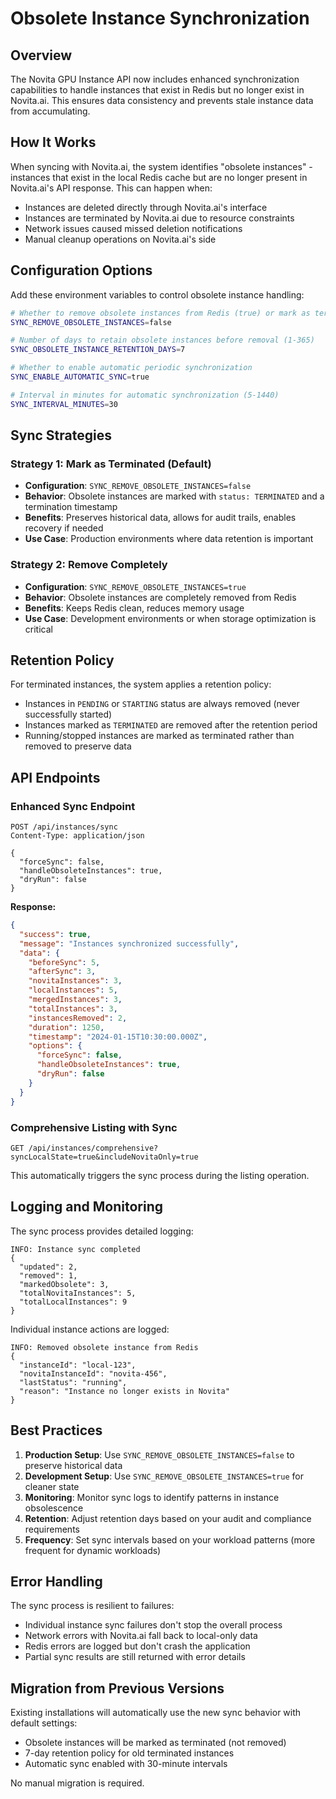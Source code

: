 # Obsolete Instance Synchronization

## Overview

The Novita GPU Instance API now includes enhanced synchronization capabilities to handle instances that exist in Redis but no longer exist in Novita.ai. This ensures data consistency and prevents stale instance data from accumulating.

## How It Works

When syncing with Novita.ai, the system identifies "obsolete instances" - instances that exist in the local Redis cache but are no longer present in Novita.ai's API response. This can happen when:

- Instances are deleted directly through Novita.ai's interface
- Instances are terminated by Novita.ai due to resource constraints
- Network issues caused missed deletion notifications
- Manual cleanup operations on Novita.ai's side

## Configuration Options

Add these environment variables to control obsolete instance handling:

```bash
# Whether to remove obsolete instances from Redis (true) or mark as terminated (false)
SYNC_REMOVE_OBSOLETE_INSTANCES=false

# Number of days to retain obsolete instances before removal (1-365)
SYNC_OBSOLETE_INSTANCE_RETENTION_DAYS=7

# Whether to enable automatic periodic synchronization
SYNC_ENABLE_AUTOMATIC_SYNC=true

# Interval in minutes for automatic synchronization (5-1440)
SYNC_INTERVAL_MINUTES=30
```

## Sync Strategies

### Strategy 1: Mark as Terminated (Default)
- **Configuration**: `SYNC_REMOVE_OBSOLETE_INSTANCES=false`
- **Behavior**: Obsolete instances are marked with `status: TERMINATED` and a termination timestamp
- **Benefits**: Preserves historical data, allows for audit trails, enables recovery if needed
- **Use Case**: Production environments where data retention is important

### Strategy 2: Remove Completely
- **Configuration**: `SYNC_REMOVE_OBSOLETE_INSTANCES=true`
- **Behavior**: Obsolete instances are completely removed from Redis
- **Benefits**: Keeps Redis clean, reduces memory usage
- **Use Case**: Development environments or when storage optimization is critical

## Retention Policy

For terminated instances, the system applies a retention policy:

- Instances in `PENDING` or `STARTING` status are always removed (never successfully started)
- Instances marked as `TERMINATED` are removed after the retention period
- Running/stopped instances are marked as terminated rather than removed to preserve data

## API Endpoints

### Enhanced Sync Endpoint

```http
POST /api/instances/sync
Content-Type: application/json

{
  "forceSync": false,
  "handleObsoleteInstances": true,
  "dryRun": false
}
```

**Response:**
```json
{
  "success": true,
  "message": "Instances synchronized successfully",
  "data": {
    "beforeSync": 5,
    "afterSync": 3,
    "novitaInstances": 3,
    "localInstances": 5,
    "mergedInstances": 3,
    "totalInstances": 3,
    "instancesRemoved": 2,
    "duration": 1250,
    "timestamp": "2024-01-15T10:30:00.000Z",
    "options": {
      "forceSync": false,
      "handleObsoleteInstances": true,
      "dryRun": false
    }
  }
}
```

### Comprehensive Listing with Sync

```http
GET /api/instances/comprehensive?syncLocalState=true&includeNovitaOnly=true
```

This automatically triggers the sync process during the listing operation.

## Logging and Monitoring

The sync process provides detailed logging:

```
INFO: Instance sync completed
{
  "updated": 2,
  "removed": 1,
  "markedObsolete": 3,
  "totalNovitaInstances": 5,
  "totalLocalInstances": 9
}
```

Individual instance actions are logged:

```
INFO: Removed obsolete instance from Redis
{
  "instanceId": "local-123",
  "novitaInstanceId": "novita-456",
  "lastStatus": "running",
  "reason": "Instance no longer exists in Novita"
}
```

## Best Practices

1. **Production Setup**: Use `SYNC_REMOVE_OBSOLETE_INSTANCES=false` to preserve historical data
2. **Development Setup**: Use `SYNC_REMOVE_OBSOLETE_INSTANCES=true` for cleaner state
3. **Monitoring**: Monitor sync logs to identify patterns in instance obsolescence
4. **Retention**: Adjust retention days based on your audit and compliance requirements
5. **Frequency**: Set sync intervals based on your workload patterns (more frequent for dynamic workloads)

## Error Handling

The sync process is resilient to failures:

- Individual instance sync failures don't stop the overall process
- Network errors with Novita.ai fall back to local-only data
- Redis errors are logged but don't crash the application
- Partial sync results are still returned with error details

## Migration from Previous Versions

Existing installations will automatically use the new sync behavior with default settings:
- Obsolete instances will be marked as terminated (not removed)
- 7-day retention policy for old terminated instances
- Automatic sync enabled with 30-minute intervals

No manual migration is required.